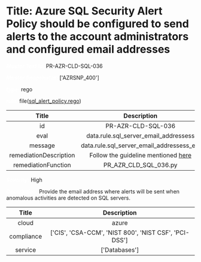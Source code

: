 



# Title: Azure SQL Security Alert Policy should be configured to send alerts to the account administrators and configured email addresses


***<font color="white">Master Test Id:</font>*** PR-AZR-CLD-SQL-036

***<font color="white">Master Snapshot Id:</font>*** ['AZRSNP_400']

***<font color="white">type:</font>*** rego

***<font color="white">rule:</font>*** file([sql_alert_policy.rego])  
  
  
  
  

|Title|Description|
| :---: | :---: |
|id|PR-AZR-CLD-SQL-036|
|eval|data.rule.sql_server_email_addressess|
|message|data.rule.sql_server_email_addressess_err|
|remediationDescription|Follow the guideline mentioned <a href='https://docs.microsoft.com/en-us/azure/defender-for-cloud/configure-email-notifications' target='_blank'>here</a>|
|remediationFunction|PR_AZR_CLD_SQL_036.py|


***<font color="white">Severity:</font>*** High

***<font color="white">Description:</font>*** Provide the email address where alerts will be sent when anomalous activities are detected on SQL servers.  
  
  

|Title|Description|
| :---: | :---: |
|cloud|azure|
|compliance|['CIS', 'CSA-CCM', 'NIST 800', 'NIST CSF', 'PCI-DSS']|
|service|['Databases']|



[sql_alert_policy.rego]: https://github.com/prancer-io/prancer-compliance-test/tree/master/azure/cloud/sql_alert_policy.rego

